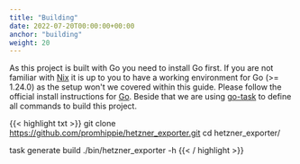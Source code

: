 ```yaml
---
title: "Building"
date: 2022-07-20T00:00:00+00:00
anchor: "building"
weight: 20
---
```


As this project is built with Go you need to install Go first. If you are not
familiar with [Nix][nix] it is up to you to have a working environment for Go
(>= 1.24.0) as the setup won't we covered within this guide. Please follow the
official install instructions for [Go][golang]. Beside that we are using
[go-task][gotask] to define all commands to build this project.

{{< highlight txt >}}
git clone https://github.com/promhippie/hetzner_exporter.git
cd hetzner_exporter/

task generate build
./bin/hetzner_exporter -h
{{< / highlight >}}

[nix]: https://nixos.org/
[golang]: http://golang.org/doc/install.html
[gotask]: https://taskfile.dev/installation/

